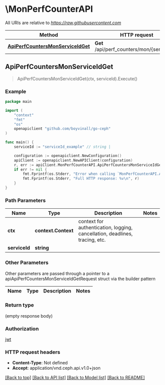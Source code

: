 # \MonPerfCounterAPI

All URIs are relative to *https://raw.githubusercontent.com*

Method | HTTP request | Description
------------- | ------------- | -------------
[**ApiPerfCountersMonServiceIdGet**](MonPerfCounterAPI.md#ApiPerfCountersMonServiceIdGet) | **Get** /api/perf_counters/mon/{service_id} | 



## ApiPerfCountersMonServiceIdGet

> ApiPerfCountersMonServiceIdGet(ctx, serviceId).Execute()



### Example

```go
package main

import (
	"context"
	"fmt"
	"os"
	openapiclient "github.com/boyvinall/go-ceph"
)

func main() {
	serviceId := "serviceId_example" // string | 

	configuration := openapiclient.NewConfiguration()
	apiClient := openapiclient.NewAPIClient(configuration)
	r, err := apiClient.MonPerfCounterAPI.ApiPerfCountersMonServiceIdGet(context.Background(), serviceId).Execute()
	if err != nil {
		fmt.Fprintf(os.Stderr, "Error when calling `MonPerfCounterAPI.ApiPerfCountersMonServiceIdGet``: %v\n", err)
		fmt.Fprintf(os.Stderr, "Full HTTP response: %v\n", r)
	}
}
```

### Path Parameters


Name | Type | Description  | Notes
------------- | ------------- | ------------- | -------------
**ctx** | **context.Context** | context for authentication, logging, cancellation, deadlines, tracing, etc.
**serviceId** | **string** |  | 

### Other Parameters

Other parameters are passed through a pointer to a apiApiPerfCountersMonServiceIdGetRequest struct via the builder pattern


Name | Type | Description  | Notes
------------- | ------------- | ------------- | -------------


### Return type

 (empty response body)

### Authorization

[jwt](../README.md#jwt)

### HTTP request headers

- **Content-Type**: Not defined
- **Accept**: application/vnd.ceph.api.v1.0+json

[[Back to top]](#) [[Back to API list]](../README.md#documentation-for-api-endpoints)
[[Back to Model list]](../README.md#documentation-for-models)
[[Back to README]](../README.md)

